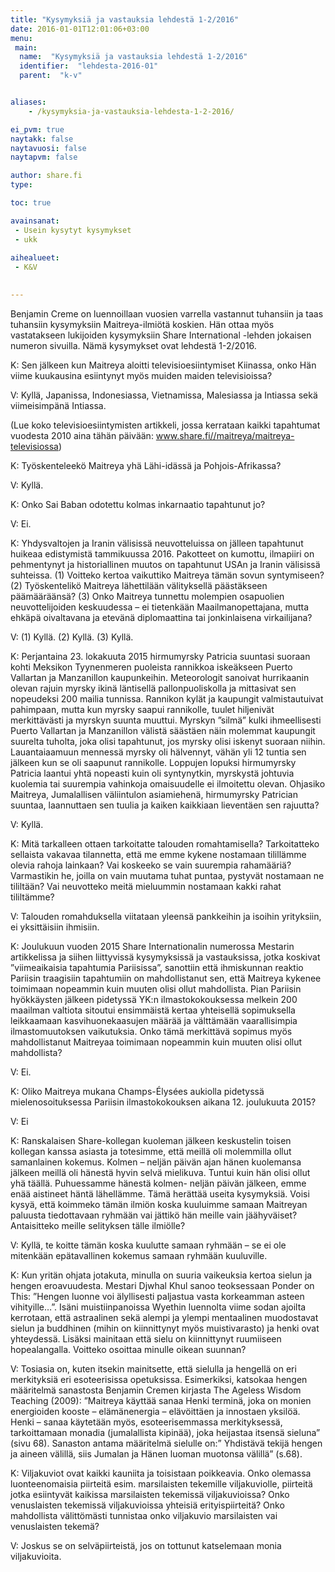 ```yaml
---
title: "Kysymyksiä ja vastauksia lehdestä 1-2/2016"
date: 2016-01-01T12:01:06+03:00
menu:
 main:
  name:  "Kysymyksiä ja vastauksia lehdestä 1-2/2016"
  identifier:  "lehdesta-2016-01"
  parent:  "k-v"


aliases:
    - /kysymyksia-ja-vastauksia-lehdesta-1-2-2016/

ei_pvm: true
naytakk: false
naytavuosi: false
naytapvm: false

author: share.fi
type: 

toc: true

avainsanat:
 - Usein kysytyt kysymykset
 - ukk
 
aihealueet:
 - K&V
 

---
```

<p class="alustus">Benjamin Creme on luennoillaan vuosien varrella vastannut tuhansiin ja taas tuhansiin kysymyksiin Maitreya-ilmiötä koskien. Hän ottaa myös vastatakseen lukijoiden kysymyksiin Share International -lehden jokaisen numeron sivuilla. Nämä kysymykset ovat lehdestä 1-2/2016.</p>

<div class="qna">
<p class="qna-q">K: Sen jälkeen kun Maitreya aloitti televisioesiintymiset Kiinassa, onko Hän viime kuukausina esiintynyt myös muiden maiden televisioissa?</p>
<p>V: Kyllä, Japanissa, Indonesiassa, Vietnamissa, Malesiassa ja Intiassa sekä viimeisimpänä Intiassa.</p>
<p>(Lue koko televisioesiintymisten artikkeli, jossa kerrataan kaikki tapahtumat vuodesta 2010 aina tähän päivään: <a href="/maitreya/maitreya-televisiossa" target="_blank">www.share.fi//maitreya/maitreya-televisiossa</a>)</p>
<p class="qna-q">K: Työskenteleekö Maitreya yhä Lähi-idässä ja Pohjois-Afrikassa?</p>
<p>V: Kyllä.</p>
<p><a name="saibaba"></a></p>
<p class="qna-q">K: Onko Sai Baban odotettu kolmas inkarnaatio tapahtunut jo?</p>
<p>V: Ei.</p>
<p class="qna-q">K: Yhdysvaltojen ja Iranin välisissä neuvotteluissa on jälleen tapahtunut huikeaa edistymistä tammikuussa 2016. Pakotteet on kumottu, ilmapiiri on pehmentynyt ja historiallinen muutos on tapahtunut USAn ja Iranin välisissä suhteissa. (1) Voitteko kertoa vaikuttiko Maitreya tämän sovun syntymiseen? (2) Työskentelikö Maitreya lähettilään välityksellä päästäkseen päämääräänsä? (3) Onko Maitreya tunnettu molempien osapuolien neuvottelijoiden keskuudessa – ei tietenkään Maailmanopettajana, mutta ehkäpä oivaltavana ja etevänä diplomaattina tai jonkinlaisena virkailijana?</p>
<p>V: (1) Kyllä. (2) Kyllä. (3) Kyllä.</p>
<p class="qna-q">K: Perjantaina 23. lokakuuta 2015 hirmumyrsky Patricia suuntasi suoraan kohti Meksikon Tyynenmeren puoleista rannikkoa iskeäkseen Puerto Vallartan ja Manzanillon kaupunkeihin. Meteorologit sanoivat hurrikaanin olevan rajuin myrsky ikinä läntisellä pallonpuoliskolla ja mittasivat sen nopeudeksi 200 mailia tunnissa. Rannikon kylät ja kaupungit valmistautuivat pahimpaan, mutta kun myrsky saapui rannikolle, tuulet hiljenivät merkittävästi ja myrskyn suunta muuttui. Myrskyn &#8221;silmä&#8221; kulki ihmeellisesti Puerto Vallartan ja Manzanillon välistä säästäen näin molemmat kaupungit suurelta tuholta, joka olisi tapahtunut, jos myrsky olisi iskenyt suoraan niihin. Lauantaiaamuun mennessä myrsky oli hälvennyt, vähän yli 12 tuntia sen jälkeen kun se oli saapunut rannikolle. Loppujen lopuksi hirmumyrsky Patricia laantui yhtä nopeasti kuin oli syntynytkin, myrskystä johtuvia kuolemia tai suurempia vahinkoja omaisuudelle ei ilmoitettu olevan. Ohjasiko Maitreya, Jumalallisen väliintulon asiamiehenä, hirmumyrsky Patrician suuntaa, laannuttaen sen tuulia ja kaiken kaikkiaan lieventäen sen rajuutta?</p>
<p>V: Kyllä.</p>
<p class="qna-q">K: Mitä tarkalleen ottaen tarkoitatte talouden romahtamisella? Tarkoitatteko sellaista vakavaa tilannetta, että me emme kykene nostamaan tilillämme olevia rahoja lainkaan? Vai koskeeko se vain suurempia rahamääriä? Varmastikin he, joilla on vain muutama tuhat puntaa, pystyvät nostamaan ne tililtään? Vai neuvotteko meitä mieluummin nostamaan kakki rahat tililtämme?</p>
<p>V: Talouden romahduksella viitataan yleensä pankkeihin ja isoihin yrityksiin, ei yksittäisiin ihmisiin.</p>
<p class="qna-q">K: Joulukuun vuoden 2015 Share Internationalin numerossa Mestarin artikkelissa ja siihen liittyvissä kysymyksissä ja vastauksissa, jotka koskivat ”viimeaikaisia tapahtumia Pariisissa”, sanottiin että ihmiskunnan reaktio Pariisin traagisiin tapahtumiin on mahdollistanut sen, että Maitreya kykenee toimimaan nopeammin kuin muuten olisi ollut mahdollista. Pian Pariisin hyökkäysten jälkeen pidetyssä YK:n ilmastokokouksessa melkein 200 maailman valtiota sitoutui ensimmäistä kertaa yhteisellä sopimuksella leikkaamaan kasvihuonekaasujen määrää ja välttämään vaarallisimpia ilmastomuutoksen vaikutuksia. Onko tämä merkittävä sopimus myös mahdollistanut Maitreyaa toimimaan nopeammin kuin muuten olisi ollut mahdollista?</p>
<p>V: Ei.</p>
<p class="qna-q">K: Oliko Maitreya mukana Champs-Élysées aukiolla pidetyssä mielenosoituksessa Pariisin ilmastokokouksen aikana 12. joulukuuta 2015?</p>
<p>V: Ei</p>
<p class="qna-q">K: Ranskalaisen Share-kollegan kuoleman jälkeen keskustelin toisen kollegan kanssa asiasta ja totesimme, että meillä oli molemmilla ollut samanlainen kokemus. Kolmen – neljän päivän ajan hänen kuolemansa jälkeen meillä oli hänestä hyvin selvä mielikuva. Tuntui kuin hän olisi ollut yhä täällä. Puhuessamme hänestä kolmen- neljän päivän jälkeen, emme enää aistineet häntä lähellämme. Tämä herättää useita kysymyksiä. Voisi kysyä, että koimmeko tämän ilmiön koska kuuluimme samaan Maitreyan paluusta tiedottavaan ryhmään vai jättikö hän meille vain jäähyväiset? Antaisitteko meille selityksen tälle ilmiölle?</p>
<p>V: Kyllä, te koitte tämän koska kuulutte samaan ryhmään – se ei ole mitenkään epätavallinen kokemus samaan ryhmään kuuluville.</p>
<p class="qna-q">K: Kun yritän ohjata jotakuta, minulla on suuria vaikeuksia kertoa sielun ja hengen eroavuudesta. Mestari Djwhal Khul sanoo teoksessaan Ponder on This: &#8221;Hengen luonne voi älyllisesti paljastua vasta korkeamman asteen vihityille…&#8221;. Isäni muistiinpanoissa Wyethin luennolta viime sodan ajoilta kerrotaan, että astraalinen sekä alempi ja ylempi mentaalinen muodostavat sielun ja buddhinen (mihin on kiinnittynyt myös muistivarasto) ja henki ovat yhteydessä. Lisäksi mainitaan että sielu on kiinnittynyt ruumiiseen hopealangalla. Voitteko osoittaa minulle oikean suunnan?</p>
<p>V: Tosiasia on, kuten itsekin mainitsette, että sielulla ja hengellä on eri merkityksiä eri esoteerisissa opetuksissa. Esimerkiksi, katsokaa hengen määritelmä sanastosta Benjamin Cremen kirjasta The Ageless Wisdom Teaching (2009): &#8221;Maitreya käyttää sanaa Henki terminä, joka on monien energioiden kooste – elämänenergia – elävöittäen ja innostaen yksilöä. Henki – sanaa käytetään myös, esoteerisemmassa merkityksessä, tarkoittamaan monadia (jumalallista kipinää), joka heijastaa itsensä sieluna&#8221; (sivu 68). Sanaston antama määritelmä sielulle on:&#8221; Yhdistävä tekijä hengen ja aineen välillä, siis Jumalan ja Hänen luoman muotonsa välillä&#8221; (s.68).</p>
<p class="qna-q">K: Viljakuviot ovat kaikki kauniita ja toisistaan poikkeavia. Onko olemassa luonteenomaisia piirteitä esim. marsilaisten tekemille viljakuviolle, piirteitä jotka esiintyvät kaikissa marsilaisten tekemissä viljakuvioissa? Onko venuslaisten tekemissä viljakuvioissa yhteisiä erityispiirteitä? Onko mahdollista välittömästi tunnistaa onko viljakuvio marsilaisten vai venuslaisten tekemä?</p>
<p>V: Joskus se on selväpiirteistä, jos on tottunut katselemaan monia viljakuvioita.</p>
</div>
